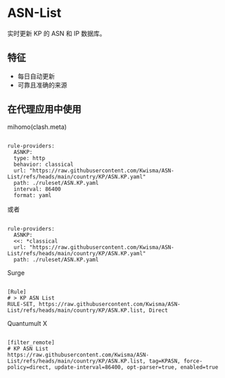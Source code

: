 
# ASN-List
    
实时更新 KP 的 ASN 和 IP 数据库。
    
## 特征
    
- 每日自动更新
- 可靠且准确的来源
    
## 在代理应用中使用
    
mihomo(clash.meta)
   
<pre><code class="language-javascript">
rule-providers:
  ASNKP:
  type: http
  behavior: classical
  url: "https://raw.githubusercontent.com/Kwisma/ASN-List/refs/heads/main/country/KP/ASN.KP.yaml"
  path: ./ruleset/ASN.KP.yaml
  interval: 86400
  format: yaml
</code></pre>

或者

<pre><code class="language-javascript">
rule-providers:
  ASNKP:
  <<: *classical
  url: "https://raw.githubusercontent.com/Kwisma/ASN-List/refs/heads/main/country/KP/ASN.KP.yaml"
  path: ./ruleset/ASN.KP.yaml
</code></pre>
    
Surge
    
<pre><code class="language-javascript">
[Rule]
# > KP ASN List
RULE-SET, https://raw.githubusercontent.com/Kwisma/ASN-List/refs/heads/main/country/KP/ASN.KP.list, Direct
</code></pre>
    
Quantumult X
    
<pre><code class="language-javascript">
[filter_remote]
# KP ASN List
https://raw.githubusercontent.com/Kwisma/ASN-List/refs/heads/main/country/KP/ASN.KP.list, tag=KPASN, force-policy=direct, update-interval=86400, opt-parser=true, enabled=true
</code></pre>
